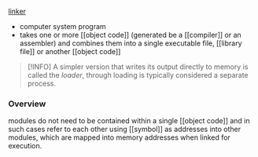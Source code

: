 [linker](https://en.wikipedia.org/wiki/Linker_(computing))
- computer system program
- takes one or more [[object code]] (generated be a [[compiler]] or an assembler) and combines them into a single executable file, [[library file]] or another [[object code]]
>[!INFO] A simpler version that writes its output directly to memory is called the *loader*, through loading is typically considered a separate process.
### Overview
modules do not need to be contained within a single [[object code]] and  in such cases refer to each other using [[symbol]] as addresses into other modules, which are mapped into memory addresses when linked for execution.